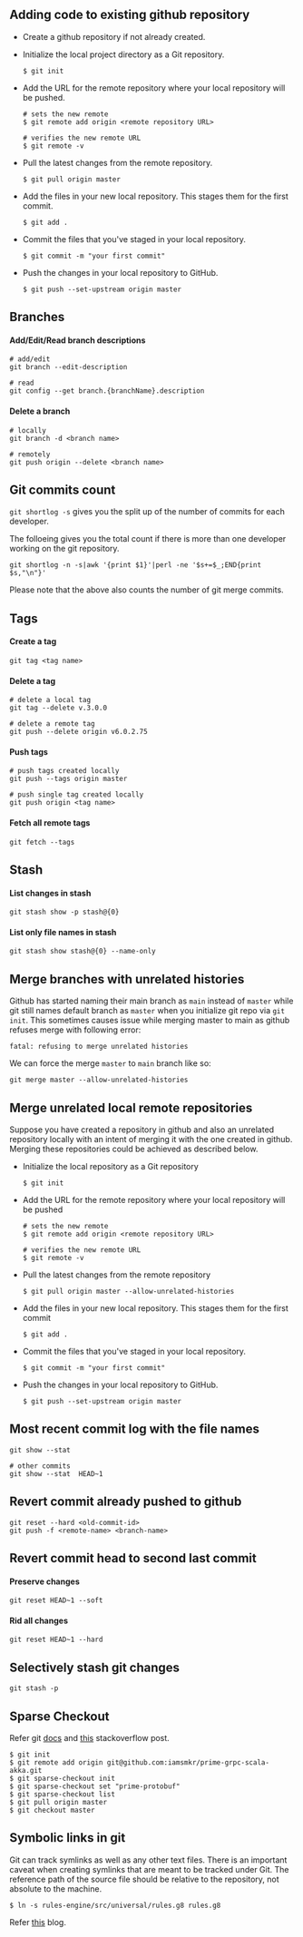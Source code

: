 ## Adding code to existing github repository

- Create a github repository if not already created.

- Initialize the local project directory as a Git repository.
  ```
  $ git init
  ```

- Add the URL for the remote repository where your local repository will be pushed.
  ```
  # sets the new remote
  $ git remote add origin <remote repository URL>

  # verifies the new remote URL
  $ git remote -v
  ```

- Pull the latest changes from the remote repository.
  ```
  $ git pull origin master
  ```

- Add the files in your new local repository. This stages them for the first commit.
  ```
  $ git add .
  ```

- Commit the files that you've staged in your local repository.
  ```
  $ git commit -m "your first commit"
  ```

- Push the changes in your local repository to GitHub.
  ```
  $ git push --set-upstream origin master
  ```

## Branches
#### Add/Edit/Read branch descriptions
```
# add/edit
git branch --edit-description

# read
git config --get branch.{branchName}.description
```

#### Delete a branch
```
# locally
git branch -d <branch name>

# remotely
git push origin --delete <branch name>
```

## Git commits count
`git shortlog -s` gives you the split up of the number of commits for each developer.

The folloeing gives you the total count if there is more than one developer working on the git repository.
```
git shortlog -n -s|awk '{print $1}'|perl -ne '$s+=$_;END{print $s,"\n"}'
```

Please note that the above also counts the number of git merge commits.

## Tags 

#### Create a tag
```
git tag <tag name>
```

#### Delete a tag
```
# delete a local tag
git tag --delete v.3.0.0

# delete a remote tag
git push --delete origin v6.0.2.75
```

#### Push tags
```
# push tags created locally
git push --tags origin master

# push single tag created locally
git push origin <tag name>
```

#### Fetch all remote tags
```
git fetch --tags
```

## Stash

#### List changes in stash
```
git stash show -p stash@{0}
```

#### List only file names in stash
```
git stash show stash@{0} --name-only
```

## Merge branches with unrelated histories
Github has started naming their main branch as `main` instead of `master` while git still names default branch as `master` when you initialize git repo via `git init`. This sometimes causes issue while merging master to main as github refuses merge with following error:
```
fatal: refusing to merge unrelated histories
```

We can force the merge `master` to `main` branch like so:
```
git merge master --allow-unrelated-histories
```

## Merge unrelated local remote repositories
Suppose you have created a repository in github and also an unrelated repository locally with an intent of merging it with the one created in github. Merging these repositories could be achieved as described below.

- Initialize the local repository as a Git repository
  ```
  $ git init
  ```

- Add the URL for the remote repository where your local repository will be pushed
  ```
  # sets the new remote
  $ git remote add origin <remote repository URL>

  # verifies the new remote URL
  $ git remote -v
  ```

- Pull the latest changes from the remote repository
  ```
  $ git pull origin master --allow-unrelated-histories
  ```

- Add the files in your new local repository. This stages them for the first commit
  ```
  $ git add .
  ```

- Commit the files that you've staged in your local repository.
  ```
  $ git commit -m "your first commit"
  ```

- Push the changes in your local repository to GitHub.
  ```
  $ git push --set-upstream origin master
  ```

## Most recent commit log with the file names
  ```
  git show --stat 

  # other commits
  git show --stat  HEAD~1
  ```

## Revert commit already pushed to github
  ```
  git reset --hard <old-commit-id>
  git push -f <remote-name> <branch-name>
  ```

## Revert commit head to second last commit

#### Preserve changes

```
git reset HEAD~1 --soft
```

#### Rid all changes

```
git reset HEAD~1 --hard
```

## Selectively stash git changes

```
git stash -p
```

## Sparse Checkout
Refer git [docs](https://www.git-scm.com/docs/git-sparse-checkout) and [this](https://stackoverflow.com/questions/600079/how-do-i-clone-a-subdirectory-only-of-a-git-repository) stackoverflow post.
```
$ git init
$ git remote add origin git@github.com:iamsmkr/prime-grpc-scala-akka.git
$ git sparse-checkout init
$ git sparse-checkout set "prime-protobuf"
$ git sparse-checkout list
$ git pull origin master
$ git checkout master
```

## Symbolic links in git
Git can track symlinks as well as any other text files. There is an important caveat when creating symlinks that are meant to be tracked under Git. The reference path of the source file should be relative to the repository, not absolute to the machine.
```
$ ln -s rules-engine/src/universal/rules.g8 rules.g8
```

Refer [this](https://mokacoding.com/blog/symliks-in-git/) blog.
